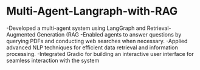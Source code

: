 # Multi-Agent-Langraph-with-RAG

-Developed a multi-agent system using LangGraph and Retrieval-Augmented Generation (RAG
-Enabled agents to answer questions by querying PDFs and conducting web searches when necessary.
-Applied advanced NLP techniques for efficient data retrieval and information processing.
-Integrated Gradio for building an interactive user interface for seamless interaction with the system
